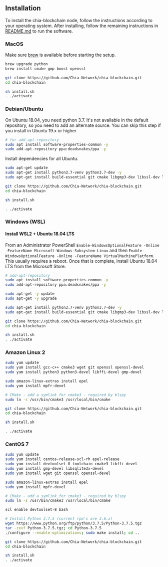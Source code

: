 ## Installation

To install the chia-blockchain node, follow the instructions according to your operating system.
After installing, follow the remaining instructions in [README.md](README.md) to run the software.

### MacOS
Make sure [brew](https://brew.sh/) is available before starting the setup.
```bash
brew upgrade python
brew install cmake gmp boost openssl

git clone https://github.com/Chia-Network/chia-blockchain.git
cd chia-blockchain

sh install.sh
. ./activate
```

### Debian/Ubuntu

On Ubuntu 18.04, you need python 3.7. It's not available in the default
repository, so you need to add an alternate source. You can skip this step
if you install in Ubuntu 19.x or higher

```bash
# for add-apt-repository
sudo apt install software-properties-common -y
sudo add-apt-repository ppa:deadsnakes/ppa -y
```

Install dependencies for all Ubuntu.
```bash
sudo apt-get update
sudo apt-get install python3.7-venv python3.7-dev -y
sudo apt-get install build-essential git cmake libgmp3-dev libssl-dev libboost-all-dev -y

git clone https://github.com/Chia-Network/chia-blockchain.git
cd chia-blockchain

sh install.sh

. ./activate
```

### Windows (WSL)
#### Install WSL2 + Ubuntu 18.04 LTS

From an Administrator PowerShell
`Enable-WindowsOptionalFeature -Online -FeatureName Microsoft-Windows-Subsystem-Linux`
and then
`Enable-WindowsOptionalFeature -Online -FeatureName VirtualMachinePlatform`.
This usually requires a reboot. Once that is complete, install Ubuntu 18.04 LTS from the Microsoft Store.
```bash
# add-apt-repository
sudo apt install software-properties-common -y
sudo add-apt-repository ppa:deadsnakes/ppa -y

sudo apt-get -y update
sudo apt-get -y upgrade

sudo apt-get install python3.7-venv python3.7-dev -y
sudo apt-get install build-essential git cmake libgmp3-dev libssl-dev libboost-all-dev -y

git clone https://github.com/Chia-Network/chia-blockchain.git
cd chia-blockchain

sh install.sh
. ./activate
```

### Amazon Linux 2

```bash
sudo yum update
sudo yum install gcc-c++ cmake3 wget git openssl openssl-devel
sudo yum install python3 python3-devel libffi-devel gmp-devel

sudo amazon-linux-extras install epel
sudo yum install mpfr-devel

# CMake - add a symlink for cmake3 - required by blspy
sudo ln -s /usr/bin/cmake3 /usr/local/bin/cmake

git clone https://github.com/Chia-Network/chia-blockchain.git
cd chia-blockchain

sh install.sh

. ./activate
```

### CentOS 7

```bash
sudo yum update
sudo yum install centos-release-scl-rh epel-release
sudo yum install devtoolset-8-toolchain cmake3 libffi-devel
sudo yum install gmp-devel libsqlite3x-devel
sudo yum install wget git openssl openssl-devel

sudo amazon-linux-extras install epel
sudo yum install mpfr-devel

# CMake - add a symlink for cmake3 - required by blspy
sudo ln -s /usr/bin/cmake3 /usr/local/bin/cmake

scl enable devtoolset-8 bash

# Install Python 3.7.5 (current rpm's are 3.6.x)
wget https://www.python.org/ftp/python/3.7.5/Python-3.7.5.tgz
tar -zxvf Python-3.7.5.tgz; cd Python-3.7.5
./configure --enable-optimizations; sudo make install; cd ..

git clone https://github.com/Chia-Network/chia-blockchain.git
cd chia-blockchain

sh install.sh
. ./activate
```
